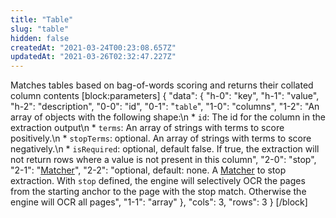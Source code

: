 ```yaml
---
title: "Table"
slug: "table"
hidden: false
createdAt: "2021-03-24T00:23:08.657Z"
updatedAt: "2021-03-26T02:32:47.227Z"
---
```

Matches tables based on bag-of-words scoring and returns their collated column contents
[block:parameters]
{
  "data": {
    "h-0": "key",
    "h-1": "value",
    "h-2": "description",
    "0-0": "id",
    "0-1": "`table`",
    "1-0": "columns",
    "1-2": "An array of objects with the following shape:\n  * `id`: The id for the column in the extraction output\n  * `terms`: An array of strings with terms to score positively.\n  * `stopTerms`:  optional. An array of strings with terms to score negatively.\n  * `isRequired`: optional, default false. If true, the extraction will not return rows where a value is not present in this column",
    "2-0": "stop",
    "2-1": "[Matcher](ref:matcher)",
    "2-2": "optional, default: none. A [Matcher](ref:matcher) to stop extraction. With `stop` defined, the engine will selectively OCR the pages from the starting anchor to the page with the stop match. Otherwise the engine will OCR all pages",
    "1-1": "array"
  },
  "cols": 3,
  "rows": 3
}
[/block]